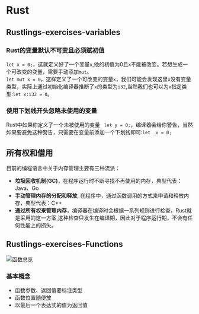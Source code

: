 # Rust
## Rustlings-exercises-variables
### Rust的变量**默认不可变**且必须**赋初值**  
`let x = 0;`，这就定义好了一个变量`x`,他的初值为0且`x`不能被改变。若想生成一个可改变的变量，需要手动添加`mut`。  
`let mut x = 0`，这样定义了一个可改变的变量`x`，我们可能会发现这里`x`没有变量类型，实际上通过初始化编译器推断了`x`的类型为`i32`,当然我们也可以为`x`指定类型:`let x:i32 = 0`。
### 使用下划线开头忽略未使用的变量
Rust中如果你定义了一个未被使用的变量
``` let y = 0;```，编译器会给你警告，当然如果要避免这种警告，只需要在变量前添加一个下划线即可:```let _x = 0;```  
## 所有权和借用
目前的编程语言中关于内存管理主要有三种流派：  
+ **垃圾回收机制(GC)**，在程序运行时不断寻找不再使用的内存，典型代表：Java、Go
+ **手动管理内存的分配和释放**, 在程序中，通过函数调用的方式来申请和释放内存，典型代表：C++
+ **通过所有权来管理内存**，编译器在编译时会根据一系列规则进行检查，Rust就是采用的这一方案,这种检查只发生在编译期，因此对于程序运行期，不会有任何性能上的损失。

## Rustlings-exercises-Functions
![函数总览](https://github.com/gongchaosheng/2022-os/blob/main/Pictures/11.5.png)
### 基本概念
+ 函数参数、返回值要标注类型
+ 函数位置随便放
+ 以最后一个表达式的值为返回值

